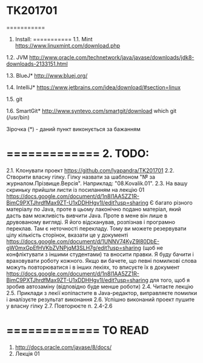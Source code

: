 # TK201701
===========
1. Install:
===========
1.1. Mint
    https://www.linuxmint.com/download.php
    
1.2. JVM
    http://www.oracle.com/technetwork/java/javase/downloads/jdk8-downloads-2133151.html
    
1.3. BlueJ*
    http://www.bluej.org/
    
1.4. IntelliJ*
    https://www.jetbrains.com/idea/download/#section=linux
    
1.5. git

1.6. SmartGit* 
    http://www.syntevo.com/smartgit/download
    which git (/usr/bin)

Зірочка (*) - даний пункт виконується за бажанням

=============
2. TODO:
=============
2.1. Клонувати проект https://github.com/lyapandra/TK201701
2.2. Створити власну гілку. Гілку назвати за шаблоном "№ за журналом.Прізвище.Версія". Наприклад: "08.Kovalik.01".
2.3. На вашу скриньку прийшли листи із посиланням на лекцію 01 https://docs.google.com/document/d/1n8I1AA5ZZ1R-BimC9PXTJhrdfMax9ZT-U1xDDHHgv1I/edit?usp=sharing
Є багато різного матеріалу по Java, проте в цьому лаконічно подано матеріал, який дасть вам можливість вивчити Java. Проте в мене він лише в друвованому вигляді. Я його відсканував, розпізнав і програмно переклав. Там є неточності перекладу. Тому ви можете резервувати цілу кількість сторінок, вказати це у документі https://docs.google.com/document/d/1UNNV74KyZ9l80DbE-gW0mxGpEfHVKbZVNPjqM3SLH7g/edit?usp=sharing (щоб не конфліктувати з іншими студентами) та вносити правки. Я буду бачити і враховувати роботу кожного. Якщо ви бачете, що певні помилкові слова можуть повторюватися і в інших лекіях, то вписуєте їх в документ https://docs.google.com/document/d/1n8I1AA5ZZ1R-BimC9PXTJhrdfMax9ZT-U1xDDHHgv1I/edit?usp=sharing для того, щоб я зробив автозаміну (відповідно буде менше роботи)
2.4. Читаєте лекцію
2.5. Приклади з лекії копіпастите в Java-редактор, виправляєте помилки і аналізуєте результат виконання
2.6. Успішно виконаний проект пушите у власну гілку
2.7. Повторюєте п. 2.4-2.6

=============
TO READ
=============
1. http://docs.oracle.com/javase/8/docs/
2. Лекція 01
